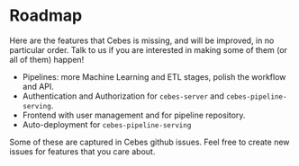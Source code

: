 # Roadmap

Here are the features that Cebes is missing, and will be improved, in no particular order. 
Talk to us if you are interested in making some of them (or all of them) happen!

- Pipelines: more Machine Learning and ETL stages, polish the workflow and API.
- Authentication and Authorization for `cebes-server` and `cebes-pipeline-serving`.
- Frontend with user management and for pipeline repository.
- Auto-deployment for `cebes-pipeline-serving`

Some of these are captured in Cebes github issues. Feel free to create new issues for 
features that you care about.